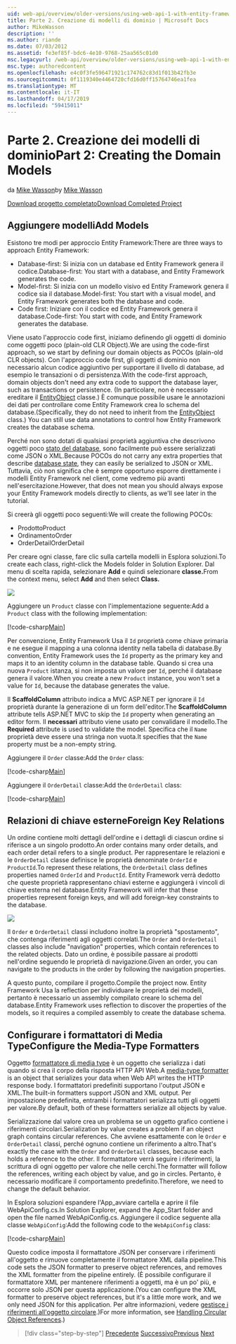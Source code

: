 ```yaml
---
uid: web-api/overview/older-versions/using-web-api-1-with-entity-framework-5/using-web-api-with-entity-framework-part-2
title: Parte 2. Creazione di modelli di dominio | Microsoft Docs
author: MikeWasson
description: ''
ms.author: riande
ms.date: 07/03/2012
ms.assetid: fe3ef85f-bdc6-4e10-9768-25aa565c01d0
msc.legacyurl: /web-api/overview/older-versions/using-web-api-1-with-entity-framework-5/using-web-api-with-entity-framework-part-2
msc.type: authoredcontent
ms.openlocfilehash: e4c0f3fe596471921c174762c83d1f013b42fb3e
ms.sourcegitcommit: 0f1119340e4464720cfd16d0ff15764746ea1fea
ms.translationtype: MT
ms.contentlocale: it-IT
ms.lasthandoff: 04/17/2019
ms.locfileid: "59415011"
---
```

# <a name="part-2-creating-the-domain-models"></a><span data-ttu-id="7a473-102">Parte 2. Creazione dei modelli di dominio</span><span class="sxs-lookup"><span data-stu-id="7a473-102">Part 2: Creating the Domain Models</span></span>

<span data-ttu-id="7a473-103">da [Mike Wasson](https://github.com/MikeWasson)</span><span class="sxs-lookup"><span data-stu-id="7a473-103">by [Mike Wasson](https://github.com/MikeWasson)</span></span>

[<span data-ttu-id="7a473-104">Download progetto completato</span><span class="sxs-lookup"><span data-stu-id="7a473-104">Download Completed Project</span></span>](http://code.msdn.microsoft.com/ASP-NET-Web-API-with-afa30545)

## <a name="add-models"></a><span data-ttu-id="7a473-105">Aggiungere modelli</span><span class="sxs-lookup"><span data-stu-id="7a473-105">Add Models</span></span>

<span data-ttu-id="7a473-106">Esistono tre modi per approccio Entity Framework:</span><span class="sxs-lookup"><span data-stu-id="7a473-106">There are three ways to approach Entity Framework:</span></span>

- <span data-ttu-id="7a473-107">Database-first: Si inizia con un database ed Entity Framework genera il codice.</span><span class="sxs-lookup"><span data-stu-id="7a473-107">Database-first: You start with a database, and Entity Framework generates the code.</span></span>
- <span data-ttu-id="7a473-108">Model-first: Si inizia con un modello visivo ed Entity Framework genera il codice sia il database.</span><span class="sxs-lookup"><span data-stu-id="7a473-108">Model-first: You start with a visual model, and Entity Framework generates both the database and code.</span></span>
- <span data-ttu-id="7a473-109">Code first: Iniziare con il codice ed Entity Framework genera il database.</span><span class="sxs-lookup"><span data-stu-id="7a473-109">Code-first: You start with code, and Entity Framework generates the database.</span></span>

<span data-ttu-id="7a473-110">Viene usato l'approccio code first, iniziamo definendo gli oggetti di dominio come oggetti poco (plain-old CLR Object).</span><span class="sxs-lookup"><span data-stu-id="7a473-110">We are using the code-first approach, so we start by defining our domain objects as POCOs (plain-old CLR objects).</span></span> <span data-ttu-id="7a473-111">Con l'approccio code first, gli oggetti di dominio non necessario alcun codice aggiuntivo per supportare il livello di database, ad esempio le transazioni o di persistenza.</span><span class="sxs-lookup"><span data-stu-id="7a473-111">With the code-first approach, domain objects don't need any extra code to support the database layer, such as transactions or persistence.</span></span> <span data-ttu-id="7a473-112">(In particolare, non è necessario ereditare il [EntityObject](https://msdn.microsoft.com/library/system.data.objects.dataclasses.entityobject.aspx) classe.) È comunque possibile usare le annotazioni dei dati per controllare come Entity Framework crea lo schema del database.</span><span class="sxs-lookup"><span data-stu-id="7a473-112">(Specifically, they do not need to inherit from the [EntityObject](https://msdn.microsoft.com/library/system.data.objects.dataclasses.entityobject.aspx) class.) You can still use data annotations to control how Entity Framework creates the database schema.</span></span>

<span data-ttu-id="7a473-113">Perché non sono dotati di qualsiasi proprietà aggiuntiva che descrivono oggetti poco [stato del database](https://msdn.microsoft.com/library/system.data.entitystate.aspx), sono facilmente può essere serializzati come JSON o XML.</span><span class="sxs-lookup"><span data-stu-id="7a473-113">Because POCOs do not carry any extra properties that describe [database state](https://msdn.microsoft.com/library/system.data.entitystate.aspx), they can easily be serialized to JSON or XML.</span></span> <span data-ttu-id="7a473-114">Tuttavia, ciò non significa che è sempre opportuno esporre direttamente i modelli Entity Framework nel client, come vedremo più avanti nell'esercitazione.</span><span class="sxs-lookup"><span data-stu-id="7a473-114">However, that does not mean you should always expose your Entity Framework models directly to clients, as we'll see later in the tutorial.</span></span>

<span data-ttu-id="7a473-115">Si creerà gli oggetti poco seguenti:</span><span class="sxs-lookup"><span data-stu-id="7a473-115">We will create the following POCOs:</span></span>

- <span data-ttu-id="7a473-116">Prodotto</span><span class="sxs-lookup"><span data-stu-id="7a473-116">Product</span></span>
- <span data-ttu-id="7a473-117">Ordinamento</span><span class="sxs-lookup"><span data-stu-id="7a473-117">Order</span></span>
- <span data-ttu-id="7a473-118">OrderDetail</span><span class="sxs-lookup"><span data-stu-id="7a473-118">OrderDetail</span></span>

<span data-ttu-id="7a473-119">Per creare ogni classe, fare clic sulla cartella modelli in Esplora soluzioni.</span><span class="sxs-lookup"><span data-stu-id="7a473-119">To create each class, right-click the Models folder in Solution Explorer.</span></span> <span data-ttu-id="7a473-120">Dal menu di scelta rapida, selezionare **Add** e quindi selezionare **classe.**</span><span class="sxs-lookup"><span data-stu-id="7a473-120">From the context menu, select **Add** and then select **Class.**</span></span>

![](using-web-api-with-entity-framework-part-2/_static/image1.png)

<span data-ttu-id="7a473-121">Aggiungere un `Product` classe con l'implementazione seguente:</span><span class="sxs-lookup"><span data-stu-id="7a473-121">Add a `Product` class with the following implementation:</span></span>

[!code-csharp[Main](using-web-api-with-entity-framework-part-2/samples/sample1.cs)]

<span data-ttu-id="7a473-122">Per convenzione, Entity Framework Usa il `Id` proprietà come chiave primaria e ne esegue il mapping a una colonna identity nella tabella di database.</span><span class="sxs-lookup"><span data-stu-id="7a473-122">By convention, Entity Framework uses the `Id` property as the primary key and maps it to an identity column in the database table.</span></span> <span data-ttu-id="7a473-123">Quando si crea una nuova `Product` istanza, si non imposta un valore per `Id`, perché il database genera il valore.</span><span class="sxs-lookup"><span data-stu-id="7a473-123">When you create a new `Product` instance, you won't set a value for `Id`, because the database generates the value.</span></span>

<span data-ttu-id="7a473-124">Il **ScaffoldColumn** attributo indica a MVC ASP.NET per ignorare il `Id` proprietà durante la generazione di un form dell'editor.</span><span class="sxs-lookup"><span data-stu-id="7a473-124">The **ScaffoldColumn** attribute tells ASP.NET MVC to skip the `Id` property when generating an editor form.</span></span> <span data-ttu-id="7a473-125">Il **necessari** attributo viene usato per convalidare il modello.</span><span class="sxs-lookup"><span data-stu-id="7a473-125">The **Required** attribute is used to validate the model.</span></span> <span data-ttu-id="7a473-126">Specifica che il `Name` proprietà deve essere una stringa non vuota.</span><span class="sxs-lookup"><span data-stu-id="7a473-126">It specifies that the `Name` property must be a non-empty string.</span></span>

<span data-ttu-id="7a473-127">Aggiungere il `Order` classe:</span><span class="sxs-lookup"><span data-stu-id="7a473-127">Add the `Order` class:</span></span>

[!code-csharp[Main](using-web-api-with-entity-framework-part-2/samples/sample2.cs)]

<span data-ttu-id="7a473-128">Aggiungere il `OrderDetail` classe:</span><span class="sxs-lookup"><span data-stu-id="7a473-128">Add the `OrderDetail` class:</span></span>

[!code-csharp[Main](using-web-api-with-entity-framework-part-2/samples/sample3.cs)]

## <a name="foreign-key-relations"></a><span data-ttu-id="7a473-129">Relazioni di chiave esterne</span><span class="sxs-lookup"><span data-stu-id="7a473-129">Foreign Key Relations</span></span>

<span data-ttu-id="7a473-130">Un ordine contiene molti dettagli dell'ordine e i dettagli di ciascun ordine si riferisce a un singolo prodotto.</span><span class="sxs-lookup"><span data-stu-id="7a473-130">An order contains many order details, and each order detail refers to a single product.</span></span> <span data-ttu-id="7a473-131">Per rappresentare le relazioni e le `OrderDetail` classe definisce le proprietà denominate `OrderId` e `ProductId`.</span><span class="sxs-lookup"><span data-stu-id="7a473-131">To represent these relations, the `OrderDetail` class defines properties named `OrderId` and `ProductId`.</span></span> <span data-ttu-id="7a473-132">Entity Framework verrà dedotto che queste proprietà rappresentano chiavi esterne e aggiungerà i vincoli di chiave esterna nel database.</span><span class="sxs-lookup"><span data-stu-id="7a473-132">Entity Framework will infer that these properties represent foreign keys, and will add foreign-key constraints to the database.</span></span>

![](using-web-api-with-entity-framework-part-2/_static/image2.png)

<span data-ttu-id="7a473-133">Il `Order` e `OrderDetail` classi includono inoltre la proprietà "spostamento", che contenga riferimenti agli oggetti correlati.</span><span class="sxs-lookup"><span data-stu-id="7a473-133">The `Order` and `OrderDetail` classes also include "navigation" properties, which contain references to the related objects.</span></span> <span data-ttu-id="7a473-134">Dato un ordine, è possibile passare ai prodotti nell'ordine seguendo le proprietà di navigazione.</span><span class="sxs-lookup"><span data-stu-id="7a473-134">Given an order, you can navigate to the products in the order by following the navigation properties.</span></span>

<span data-ttu-id="7a473-135">A questo punto, compilare il progetto.</span><span class="sxs-lookup"><span data-stu-id="7a473-135">Compile the project now.</span></span> <span data-ttu-id="7a473-136">Entity Framework Usa la reflection per individuare le proprietà dei modelli, pertanto è necessario un assembly compilato creare lo schema del database.</span><span class="sxs-lookup"><span data-stu-id="7a473-136">Entity Framework uses reflection to discover the properties of the models, so it requires a compiled assembly to create the database schema.</span></span>

## <a name="configure-the-media-type-formatters"></a><span data-ttu-id="7a473-137">Configurare i formattatori di Media Type</span><span class="sxs-lookup"><span data-stu-id="7a473-137">Configure the Media-Type Formatters</span></span>

<span data-ttu-id="7a473-138">Oggetto [formattatore di media type](../../formats-and-model-binding/media-formatters.md) è un oggetto che serializza i dati quando si crea il corpo della risposta HTTP API Web.</span><span class="sxs-lookup"><span data-stu-id="7a473-138">A [media-type formatter](../../formats-and-model-binding/media-formatters.md) is an object that serializes your data when Web API writes the HTTP response body.</span></span> <span data-ttu-id="7a473-139">I formattatori predefiniti supportano l'output JSON e XML.</span><span class="sxs-lookup"><span data-stu-id="7a473-139">The built-in formatters support JSON and XML output.</span></span> <span data-ttu-id="7a473-140">Per impostazione predefinita, entrambi i formattatori serializza tutti gli oggetti per valore.</span><span class="sxs-lookup"><span data-stu-id="7a473-140">By default, both of these formatters serialize all objects by value.</span></span>

<span data-ttu-id="7a473-141">Serializzazione dal valore crea un problema se un oggetto grafico contiene i riferimenti circolari.</span><span class="sxs-lookup"><span data-stu-id="7a473-141">Serialization by value creates a problem if an object graph contains circular references.</span></span> <span data-ttu-id="7a473-142">Che avviene esattamente con le `Order` e `OrderDetail` classi, perché ognuno contiene un riferimento a altro.</span><span class="sxs-lookup"><span data-stu-id="7a473-142">That's exactly the case with the `Order` and `OrderDetail` classes, because each holds a reference to the other.</span></span> <span data-ttu-id="7a473-143">Il formattatore verrà seguire i riferimenti, la scrittura di ogni oggetto per valore che nelle cerchi.</span><span class="sxs-lookup"><span data-stu-id="7a473-143">The formatter will follow the references, writing each object by value, and go in circles.</span></span> <span data-ttu-id="7a473-144">Pertanto, è necessario modificare il comportamento predefinito.</span><span class="sxs-lookup"><span data-stu-id="7a473-144">Therefore, we need to change the default behavior.</span></span>

<span data-ttu-id="7a473-145">In Esplora soluzioni espandere l'App\_avviare cartella e aprire il file WebApiConfig.cs.</span><span class="sxs-lookup"><span data-stu-id="7a473-145">In Solution Explorer, expand the App\_Start folder and open the file named WebApiConfig.cs.</span></span> <span data-ttu-id="7a473-146">Aggiungere il codice seguente alla classe `WebApiConfig`:</span><span class="sxs-lookup"><span data-stu-id="7a473-146">Add the following code to the `WebApiConfig` class:</span></span>

[!code-csharp[Main](using-web-api-with-entity-framework-part-2/samples/sample4.cs?highlight=11)]

<span data-ttu-id="7a473-147">Questo codice imposta il formattatore JSON per conservare i riferimenti all'oggetto e rimuove completamente il formattatore XML dalla pipeline.</span><span class="sxs-lookup"><span data-stu-id="7a473-147">This code sets the JSON formatter to preserve object references, and removes the XML formatter from the pipeline entirely.</span></span> <span data-ttu-id="7a473-148">(È possibile configurare il formattatore XML per mantenere riferimenti a oggetti, ma è un po' più, e occorre solo JSON per questa applicazione.</span><span class="sxs-lookup"><span data-stu-id="7a473-148">(You can configure the XML formatter to preserve object references, but it's a little more work, and we only need JSON for this application.</span></span> <span data-ttu-id="7a473-149">Per altre informazioni, vedere [gestisce i riferimenti all'oggetto circolare](../../formats-and-model-binding/json-and-xml-serialization.md#handling_circular_object_references).)</span><span class="sxs-lookup"><span data-stu-id="7a473-149">For more information, see [Handling Circular Object References](../../formats-and-model-binding/json-and-xml-serialization.md#handling_circular_object_references).)</span></span>

> [!div class="step-by-step"]
> <span data-ttu-id="7a473-150">[Precedente](using-web-api-with-entity-framework-part-1.md)
> [Successivo](using-web-api-with-entity-framework-part-3.md)</span><span class="sxs-lookup"><span data-stu-id="7a473-150">[Previous](using-web-api-with-entity-framework-part-1.md)
[Next](using-web-api-with-entity-framework-part-3.md)</span></span>
